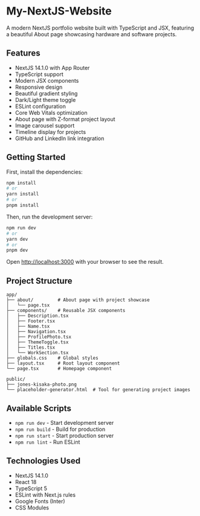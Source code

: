 # My-NextJS-Website

A modern NextJS portfolio website built with TypeScript and JSX, featuring a beautiful About page showcasing hardware and software projects.

## Features

- NextJS 14.1.0 with App Router
- TypeScript support
- Modern JSX components
- Responsive design
- Beautiful gradient styling
- Dark/Light theme toggle
- ESLint configuration
- Core Web Vitals optimization
- About page with Z-format project layout
- Image carousel support
- Timeline display for projects
- GitHub and LinkedIn link integration

## Getting Started

First, install the dependencies:

```bash
npm install
# or
yarn install
# or
pnpm install
```

Then, run the development server:

```bash
npm run dev
# or
yarn dev
# or
pnpm dev
```

Open [http://localhost:3000](http://localhost:3000) with your browser to see the result.

## Project Structure

```
app/
├── about/         # About page with project showcase
│   └── page.tsx
├── components/    # Reusable JSX components
│   ├── Description.tsx
│   ├── Footer.tsx
│   ├── Name.tsx
│   ├── Navigation.tsx
│   ├── ProfilePhoto.tsx
│   ├── ThemeToggle.tsx
│   ├── Titles.tsx
│   └── WorkSection.tsx
├── globals.css    # Global styles
├── layout.tsx     # Root layout component
└── page.tsx       # Homepage component

public/
├── jones-kisaka-photo.png
└── placeholder-generator.html  # Tool for generating project images
```

## Available Scripts

- `npm run dev` - Start development server
- `npm run build` - Build for production
- `npm run start` - Start production server
- `npm run lint` - Run ESLint


## Technologies Used

- NextJS 14.1.0
- React 18
- TypeScript 5
- ESLint with Next.js rules
- Google Fonts (Inter)
- CSS Modules
